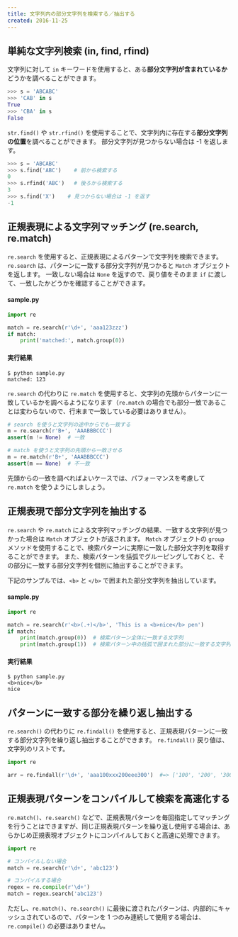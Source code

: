 ```yaml
---
title: 文字列内の部分文字列を検索する／抽出する
created: 2016-11-25
---
```


単純な文字列検索 (in, find, rfind)
----

文字列に対して `in` キーワードを使用すると、ある**部分文字列が含まれているか**どうかを調べることができます。

```python
>>> s = 'ABCABC'
>>> 'CAB' in s
True
>>> 'CBA' in s
False
```

`str.find()` や `str.rfind()` を使用することで、文字列内に存在する**部分文字列の位置**を調べることができます。
部分文字列が見つからない場合は -1 を返します。

```python
>>> s = 'ABCABC'
>>> s.find('ABC')    # 前から検索する
0
>>> s.rfind('ABC')   # 後ろから検索する
3
>>> s.find('X')    # 見つからない場合は -1 を返す
-1
```


正規表現による文字列マッチング (re.search, re.match)
----

`re.search` を使用すると、正規表現によるパターンで文字列を検索できます。
`re.search` は、パターンに一致する部分文字列が見つかると `Match` オブジェクトを返します。
一致しない場合は `None` を返すので、戻り値をそのまま `if` に渡して、一致したかどうかを確認することができます。

#### sample.py

```python
import re

match = re.search(r'\d+', 'aaa123zzz')
if match:
    print('matched:', match.group(0))
```

#### 実行結果

```
$ python sample.py
matched: 123
```

`re.search` の代わりに `re.match` を使用すると、文字列の先頭からパターンに一致しているかを調べるようになります（`re.match` の場合でも部分一致であることは変わらないので、行末まで一致している必要はありません）。

```python
# search を使うと文字列の途中からでも一致する
m = re.search(r'B+', 'AAABBBCCC')
assert(m != None)  # 一致

# match を使うと文字列の先頭から一致させる
m = re.match(r'B+', 'AAABBBCCC')
assert(m == None)  # 不一致
```

先頭からの一致を調べればよいケースでは、パフォーマンスを考慮して `re.match` を使うようにしましょう。


正規表現で部分文字列を抽出する
----

`re.search` や `re.match` による文字列マッチングの結果、一致する文字列が見つかった場合は `Match` オブジェクトが返されます。
`Match` オブジェクトの `group` メソッドを使用することで、検索パターンに実際に一致した部分文字列を取得することができます。
また、検索パターンを括弧でグルーピングしておくと、その部分に一致する部分文字列を個別に抽出することができます。

下記のサンプルでは、`<b>` と `</b>` で囲まれた部分文字列を抽出しています。

#### sample.py

```python
import re

match = re.search(r'<b>(.+)</b>', 'This is a <b>nice</b> pen')
if match:
    print(match.group(0))  # 検索パターン全体に一致する文字列
    print(match.group(1))  # 検索パターン中の括弧で囲まれた部分に一致する文字列
```

#### 実行結果

```
$ python sample.py
<b>nice</b>
nice
```


パターンに一致する部分を繰り返し抽出する
----

`re.search()` の代わりに `re.findall()` を使用すると、正規表現パターンに一致する部分文字列を繰り返し抽出することができます。
`re.findall()` 戻り値は、文字列のリストです。

```python
import re

arr = re.findall(r'\d+', 'aaa100xxx200eee300')  #=> ['100', '200', '300']
```


正規表現パターンをコンパイルして検索を高速化する
----

`re.match()`、`re.search()` などで、正規表現パターンを毎回指定してマッチングを行うことはできますが、同じ正規表現パターンを繰り返し使用する場合は、あらかじめ正規表現オブジェクトにコンパイルしておくと高速に処理できます。

```python
import re

# コンパイルしない場合
match = re.search(r'\d+', 'abc123')

# コンパイルする場合
regex = re.compile(r'\d+')
match = regex.search('abc123')
```

ただし、`re.match()`、`re.search()` に最後に渡されたパターンは、内部的にキャッシュされているので、パターンを 1 つのみ連続して使用する場合は、`re.compile()` の必要はありません。

